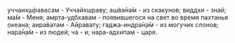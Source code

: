 уччаих̣ш́равасам - Уччайхшраву; аш́ва̄на̄м - из скакунов; виддхи - знай; ма̄м - Меня; амр̣та-удбхавам - появившегося на свет во время пахтанья океана; аира̄ватам - Айравату; гаджа-индра̄н̣а̄м - из могучих слонов; нара̄н̣а̄м - из людей; ча - и; нара-адхипам - царя.